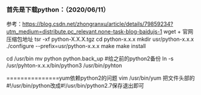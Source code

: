 ### 首先是下载python：（2020/06/11）
  参考：https://blog.csdn.net/zhongranxu/article/details/79859234?utm_medium=distribute.pc_relevant.none-task-blog-baidujs-1
  wget + 官网压缩包地址
  tsr -xf python-X.X.X.tgz
  cd python-x.x.x
  mkdir usr/python-x.x.x
  ./configure --prefix=usr/python-x.x.x
  make
  make install
  
  cd /usr/bin
  mv python python.back_up  #给之前的python2备份
  ln -s /usr/pyhton-x.x.x/bin/python3 /usr/bin/pyhton
  
  ===============yum依赖python2的问题
  vim /usr/bin/yum
  把文件头部的#!/usr/bin/python改成#!/usr/bin/python2.7保存退出即可
  
  
  

  
